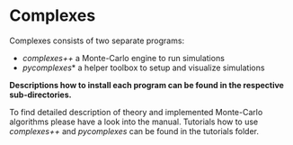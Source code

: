 # Complexes 

Complexes consists of two separate programs: 

- *complexes++* a Monte-Carlo engine to run simulations
- *pycomplexes** a helper toolbox to setup and visualize simulations

**Descriptions how to install each program can be found in the respective sub-directories.**

To find detailed description of theory and implemented Monte-Carlo algorithms
please have a look into the manual. Tutorials how to use *complexes++* and
*pycomplexes* can be found in the tutorials folder.
